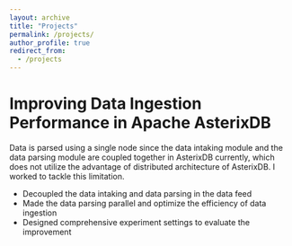 ```yaml
---
layout: archive
title: "Projects"
permalink: /projects/
author_profile: true
redirect_from:
  - /projects
---
```




Improving Data Ingestion Performance in Apache AsterixDB
======
Data is parsed using a single node since the data intaking module and the data parsing
module are coupled together in AsterixDB currently, which does not utilize the advantage
of distributed architecture of AsterixDB. I worked to tackle this limitation.

* Decoupled the data intaking and data parsing in the data feed
* Made the data parsing parallel and optimize the efficiency of data ingestion 
* Designed comprehensive experiment settings to evaluate the improvement


